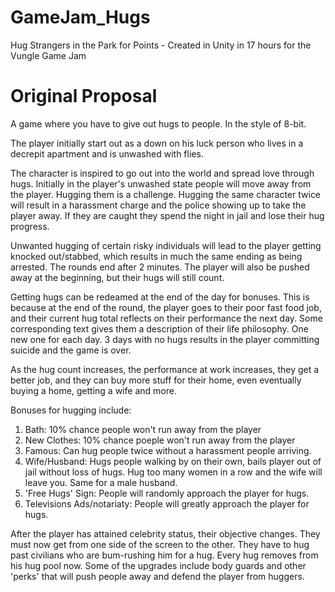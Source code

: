 GameJam_Hugs
============

Hug Strangers in the Park for Points - Created in Unity in 17 hours for the Vungle Game Jam


Original Proposal
============


A game where you have to give out hugs to people. In the style of 8-bit.

The player initially start out as a down on his luck person who lives in a decrepit apartment and is unwashed with flies.

The character is inspired to go out into the world and spread love through hugs. 
Initially in the player's unwashed state people will move away from the player.
Hugging them is a challenge. Hugging the same character twice will result in a harassment charge and the police showing up to take the player away. If they are caught they spend the night in jail and lose their hug progress. 

Unwanted hugging of certain risky individuals will lead to the player getting knocked out/stabbed, which results in much the same ending as being arrested. The rounds end after 2 minutes. The player will also be pushed away at the beginning, but their hugs will still count.

Getting hugs can be redeamed at the end of the day for bonuses. This is because at the end of the round, the player goes to their poor fast food job, and their current hug total reflects on their performance the next day. Some corresponding text gives them a description of their life philosophy. One new one for each day. 3 days with no hugs results in the player committing suicide and the game is over.

As the hug count increases, the performance at work increases, they get a better job, and they can buy more stuff for their home, even eventually buying a home, getting a wife and more.

Bonuses for hugging include:

1. Bath: 10% chance people won't run away from the player
2. New Clothes: 10% chance poeple won't run away from the player
3. Famous: Can hug people twice without a harassment people arriving.
4. Wife/Husband: Hugs people walking by on their own, bails player out of jail without loss of hugs. Hug too many women in a row and the wife will leave you. Same for a male husband.
5. 'Free Hugs' Sign: People will randomly approach the player for hugs.
6. Televisions Ads/notariaty: People will greatly approach the player for hugs.

After the player has attained celebrity status, their objective changes. They must now get from one side of the screen to the other. They have to hug past civilians who are bum-rushing him for a hug.
Every hug removes from his hug pool now. Some of the upgrades include body guards and other 'perks' that will push people away and defend the player from huggers.
